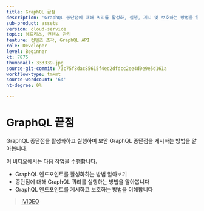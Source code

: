 ```yaml
---
title: GraphQL 끝점
description: 'GraphQL 종단점에 대해 쿼리를 활성화, 실행, 게시 및 보호하는 방법을 알아봅니다. '
sub-product: assets
version: cloud-service
topic: 헤드리스, 컨텐츠 관리
feature: 컨텐츠 조각, GraphQL API
role: Developer
level: Beginner
kt: 7875
thumbnail: 333339.jpg
source-git-commit: 73c75f8dac85615f4ed2dfdcc2ee4d0e9e5d161a
workflow-type: tm+mt
source-wordcount: '64'
ht-degree: 0%

---
```



# GraphQL 끝점

GraphQL 종단점을 활성화하고 실행하며 보안 GraphQL 종단점을 게시하는 방법을 알아봅니다.

이 비디오에서는 다음 작업을 수행합니다.

+ GraphQL 엔드포인트를 활성화하는 방법 알아보기
+ 종단점에 대해 GraphQL 쿼리를 실행하는 방법을 알아봅니다
+ GraphQL 엔드포인트를 게시하고 보호하는 방법을 이해합니다

>[!VIDEO](https://video.tv.adobe.com/v/333339/?quality=12&learn=on)
